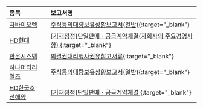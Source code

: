 | **종목** |      |**보고서명** |
| :------- | :--- |:----------- |
| [차바이오텍](/085660/#dart) | | [주식등의대량보유상황보고서(일반)](https://dart.fss.or.kr/dsaf001/main.do?rcpNo=20250908000270){:target="_blank"} |
| [HD현대](/267250/#dart) | | [[기재정정]단일판매ㆍ공급계약체결(자회사의 주요경영사항)              ](https://dart.fss.or.kr/dsaf001/main.do?rcpNo=20250908800388){:target="_blank"} |
| [한온시스템](/018880/#dart) | | [의결권대리행사권유참고서류](https://dart.fss.or.kr/dsaf001/main.do?rcpNo=20250908000259){:target="_blank"} |
| [하나머티리얼즈](/166090/#dart) | | [주식등의대량보유상황보고서(일반)](https://dart.fss.or.kr/dsaf001/main.do?rcpNo=20250908000255){:target="_blank"} |
| [HD한국조선해양](/009540/#dart) | | [[기재정정]단일판매ㆍ공급계약체결              ](https://dart.fss.or.kr/dsaf001/main.do?rcpNo=20250908800372){:target="_blank"} |